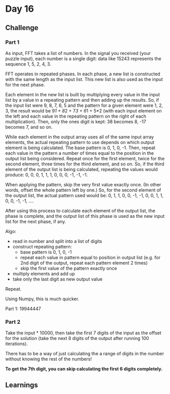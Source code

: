 # Day 16

## Challenge

### Part 1

As input, FFT takes a list of numbers. In the signal you received (your puzzle input), each number is a single digit: data like 15243 represents the sequence 1, 5, 2, 4, 3.

FFT operates in repeated phases. In each phase, a new list is constructed with the same length as the input list. This new list is also used as the input for the next phase.

Each element in the new list is built by multiplying every value in the input list by a value in a repeating pattern and then adding up the results. So, if the input list were 9, 8, 7, 6, 5 and the pattern for a given element were 1, 2, 3, the result would be 9*1 + 8*2 + 7*3 + 6*1 + 5*2 (with each input element on the left and each value in the repeating pattern on the right of each multiplication). Then, only the ones digit is kept: 38 becomes 8, -17 becomes 7, and so on.

While each element in the output array uses all of the same input array elements, the actual repeating pattern to use depends on which output element is being calculated. The base pattern is 0, 1, 0, -1. Then, repeat each value in the pattern a number of times equal to the position in the output list being considered. Repeat once for the first element, twice for the second element, three times for the third element, and so on. So, if the third element of the output list is being calculated, repeating the values would produce: 0, 0, 0, 1, 1, 1, 0, 0, 0, -1, -1, -1.

When applying the pattern, skip the very first value exactly once. (In other words, offset the whole pattern left by one.) So, for the second element of the output list, the actual pattern used would be: 0, 1, 1, 0, 0, -1, -1, 0, 0, 1, 1, 0, 0, -1, -1, ....

After using this process to calculate each element of the output list, the phase is complete, and the output list of this phase is used as the new input list for the next phase, if any.


Algo:
- read in number and split into a list of digits
- construct repeating pattern:
  - base pattern is 0, 1, 0, -1
  - repeat each value in pattern equal to position in output list (e.g. for 2nd digit of the output, repeat each pattern element 2 times)
  - skip the first value of the pattern exactly once
- multiply elements and add up
- take only the last digit as new output value

Repeat.

Using Numpy, this is much quicker. 

Part 1: 19944447

### Part 2

Take the input * 10000, then take the first 7 digits of the input as the offset for the solution (take the next 8 digits of the output after running 100 iterations).

There has to be a way of just calculating the a range of digits in the number without knowing the rest of the numbers!

**To get the 7th digit, you can skip calculating the first 6 digits completely.**

## Learnings
